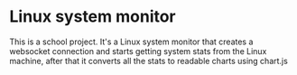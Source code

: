 # Linux system monitor

This is a school project.
It's a Linux system monitor that creates a websocket connection and starts getting system stats from the Linux machine, after that it converts all the stats to readable charts using chart.js
